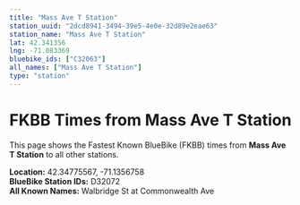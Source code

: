 ```yaml
---
title: "Mass Ave T Station"
station_uuid: "2dcd8941-3494-39e5-4e0e-32d89e2eae63"
station_name: "Mass Ave T Station"
lat: 42.341356
lng: -71.083369
bluebike_ids: ["C32063"]
all_names: ["Mass Ave T Station"]
type: "station"
---
```


# FKBB Times from Mass Ave T Station

This page shows the Fastest Known BlueBike (FKBB) times from **Mass Ave T Station** to all other stations.

**Location:** 42.34775567, -71.1356758  
**BlueBike Station IDs:** D32072  
**All Known Names:** Walbridge St at Commonwealth Ave

